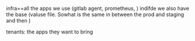 infra==all the apps we use (gitlab agent, prometheus, ) indifde we also have the base (valuse file. Sowhat is the same in between the prod and staging and then )

tenants: the apps  they want to bring 